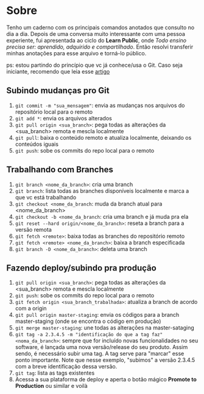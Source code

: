 # Sobre

Tenho um caderno com os principais comandos anotados que consulto no dia a dia. Depois de uma conversa muito interessante com uma pessoa experiente, fui apresentada ao ciclo do **Learn Public**, onde *Todo ensino precisa ser: aprendido, adquirido e compartilhado*. Então resolvi transferir minhas anotações para esse arquivo e torná-lo público. 

ps: estou partindo do princípio que vc já conhece/usa o Git. Caso seja iniciante, recomendo que leia esse [artigo](https://rogerdudler.github.io/git-guide/index.pt_BR.html)


## Subindo mudanças pro Git
1. `git commit -m "sua_mensagem"`: envia as mudanças nos arquivos do repositório local para o remoto
2. `git add *`: envia os arquivos alterados
3. `git pull origin <sua_branch>`: pega todas as alterações da <sua_branch> remota e mescla localmente
4. `git pull`: baixa o conteúdo remoto e atualiza localmente, deixando os conteúdos iguais
5. `git push`: sobe os commits do repo local para o remoto

## Trabalhando com Branches
1. `git branch <nome_da_branch>`: cria uma branch 
2. `git branch`: lista todas as branches disponíveis localmente e marca a que vc está trabalhando
3. `git checkout <nome_da_branch`: muda da branch atual para <nome_da_branch>
4. `git checkout -b <nome_da_branch`: cria uma branch e já muda pra ela
5. `git reset --hard origin/<nome_da_branch>`: reseta a branch para a versão remota
6. `git fetch <remote>`: baixa todas as branches do repositório remoto 
7. `git fetch <remote> <nome_da_branch>`: baixa a branch especificada
8. `git branch -D <nome_da_branch>`: deleta uma branch

## Fazendo deploy/subindo pra produção
1. `git pull origin <sua_branch>`: pega todas as alterações da <sua_branch> remota e mescla localmente
2. `git push`: sobe os commits do repo local para o remoto
3. `git fetch origin <sua_branch_trabalhada>`: atualiza a branch de acordo com a origin
4. `git pull origin master-staging`: envia os códigos para a branch master-staging (onde se encontra o código em produção)
5. `git merge master-staging`: une todas as alterações na master-sataging
6. `git tag -a 2.3.4.5 -m "identificação do que a tag faz" <noma_da_branch>`: sempre que for incluído novas funcionalidades no seu software, é lançada uma nova versão/release do seu produto. Assim sendo, é necessário subir uma tag. A tag serve para "marcar" esse ponto importante. Note que nesse exemplo, "subimos" a versão 2.3.4.5 com a breve identificação dessa versão. 
7. `git tag`: lista as tags existentes
8. Acessa a sua plataforma de deploy e aperta o botão mágico **Promote to Production** ou similar e voilà 




